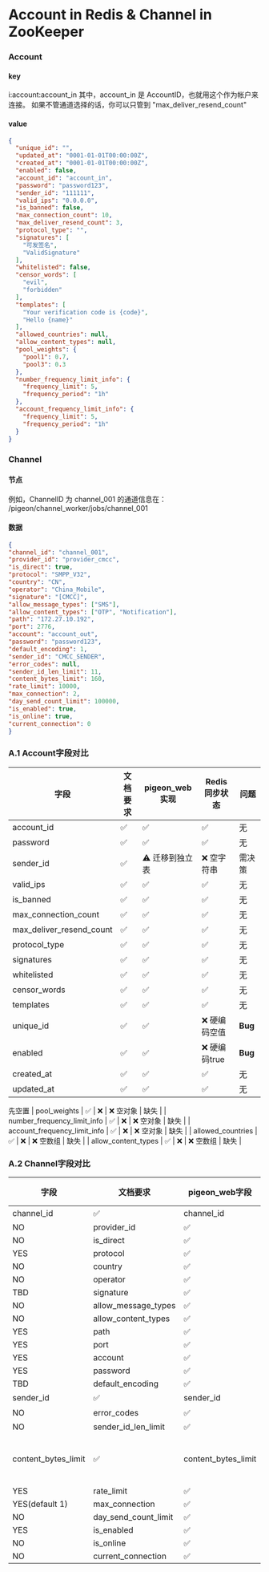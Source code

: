 # Account in Redis & Channel in ZooKeeper

### Account
#### key
i:account:account_in
其中，account_in 是 AccountID，也就用这个作为帐户来连接。
如果不管通道选择的话，你可以只管到 "max_deliver_resend_count"
#### value
```json
{
  "unique_id": "",
  "updated_at": "0001-01-01T00:00:00Z",
  "created_at": "0001-01-01T00:00:00Z",
  "enabled": false,
  "account_id": "account_in",
  "password": "password123",
  "sender_id": "111111",
  "valid_ips": "0.0.0.0",
  "is_banned": false,
  "max_connection_count": 10,
  "max_deliver_resend_count": 3,
  "protocol_type": "",
  "signatures": [
    "可发签名",
    "ValidSignature"
  ],
  "whitelisted": false,
  "censor_words": [
    "evil",
    "forbidden"
  ],
  "templates": [
    "Your verification code is {code}",
    "Hello {name}"
  ],
  "allowed_countries": null,
  "allow_content_types": null,
  "pool_weights": {
    "pool1": 0.7,
    "pool3": 0.3
  },
  "number_frequency_limit_info": {
    "frequency_limit": 5,
    "frequency_period": "1h"
  },
  "account_frequency_limit_info": {
    "frequency_limit": 5,
    "frequency_period": "1h"
  }
}
```

### Channel
#### 节点
例如，ChannelID 为 channel_001 的通道信息在：
/pigeon/channel_worker/jobs/channel_001

#### 数据
```json
{
"channel_id": "channel_001",
"provider_id": "provider_cmcc",
"is_direct": true,
"protocol": "SMPP_V32",
"country": "CN",
"operator": "China_Mobile",
"signature": "[CMCC]",
"allow_message_types": ["SMS"],
"allow_content_types": ["OTP", "Notification"],
"path": "172.27.10.192",
"port": 2776,
"account": "account_out",
"password": "password123",
"default_encoding": 1,
"sender_id": "CMCC_SENDER",
"error_codes": null,
"sender_id_len_limit": 11,
"content_bytes_limit": 160,
"rate_limit": 10000,
"max_connection": 2,
"day_send_count_limit": 100000,
"is_enabled": true,
"is_online": true,
"current_connection": 0
}
```


### A.1 Account字段对比

| 字段 | 文档要求 | pigeon_web实现 | Redis同步状态 | 问题 |
|-----|---------|---------------|--------------|------|
| account_id | ✅ | ✅ | ✅ | 无 |
| password | ✅ | ✅ | ✅ | 无 |
| sender_id | ✅ | ⚠️ 迁移到独立表 | ❌ 空字符串 | 需决策 |
| valid_ips | ✅ | ✅ | ✅ | 无 |
| is_banned | ✅ | ✅ | ✅ | 无 |
| max_connection_count | ✅ | ✅ | ✅ | 无 |
| max_deliver_resend_count | ✅ | ✅ | ✅ | 无 |
| protocol_type | ✅ | ✅ | ✅ | 无 |
| signatures | ✅ | ✅ | ✅ | 无 |
| whitelisted | ✅ | ✅ | ✅ | 无 |
| censor_words | ✅ | ✅ | ✅ | 无 |
| templates | ✅ | ✅ | ✅ | 无 |
| unique_id | ✅ | ✅ | ❌ 硬编码空值 | **Bug** |     随机数值
| enabled | ✅ | ✅ | ❌ 硬编码true | **Bug** |       需要（true）
| created_at | ✅ | ✅ | ✅ | 无 |
| updated_at | ✅ | ✅ | ✅ | 无 |

先空置
| pool_weights | ✅ | ❌ | ❌ 空对象 | 缺失 |
| number_frequency_limit_info | ✅ | ❌ | ❌ 空对象 | 缺失 |
| account_frequency_limit_info | ✅ | ❌ | ❌ 空对象 | 缺失 |
| allowed_countries | ✅ | ❌ | ❌ 空数组 | 缺失 |
| allow_content_types | ✅ | ❌ | ❌ 空数组 | 缺失 |

### A.2 Channel字段对比

| 字段 | 文档要求 | pigeon_web字段 | 前端表单 | 问题 |
|-----|---------|---------------|---------|------|
| channel_id | ✅ | channel_id | ✅ | 无 |
NO | provider_id | ✅ | provider_id | ❌ | 前端缺失 |    
NO | is_direct | ✅ | is_direct | ❌ | 前端缺失 |       
YES | protocol | ✅ | protocol | ❌ | 前端缺失 |     
NO | country | ✅ | country | ❌ | 前端缺失 |
NO | operator | ✅ | operator | ❌ | 前端缺失 |
TBD| signature | ✅ | signature | ❌ | 前端缺失 |
NO | allow_message_types | ✅ | allow_message_types | ❌ | 前端缺失 |
NO | allow_content_types | ✅ | allow_content_types | ❌ | 前端缺失 |
YES | path | ✅ | path | ❌ | 前端缺失 |
YES | port | ✅ | port | ❌ | 前端缺失 |
YES | account | ✅ | upstream_account | ❌ | 字段名映射 + 前端缺失 |
YES | password | ✅ | password | ❌ | 前端缺失 |
TBD | default_encoding | ✅ | default_encoding | ❌ | 前端缺失 |
| sender_id | ✅ | sender_id | ✅ | 无 |
NO | error_codes | ✅ | ❌ 可用channel_config | ❌ | 需决策存储方式 |
NO | sender_id_len_limit | ✅ | sender_id_len_limit | ❌ | 前端缺失 |
| content_bytes_limit | ✅ | content_bytes_limit | ❌ | 前端缺失 |
YES | rate_limit | ✅ | rate_limit | ❌ | 前端缺失 |
YES(default 1) | max_connection | ✅ | max_connection | ❌ | 前端缺失 |
NO | day_send_count_limit | ✅ | day_send_count_limit | ❌ | 前端缺失 |
YES| is_enabled | ✅ | is_enabled | ❌ | 前端缺失 |
NO| is_online | ✅ | is_online | ❌ | 前端缺失 |
NO| current_connection | ✅ | cur_connection | ❌ | 字段名映射 + 前端缺失 |